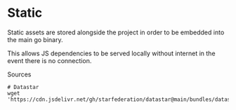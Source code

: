 # Static

Static assets are stored alongside the project in order to be embedded into the main go binary.

This allows JS dependencies to be served locally without internet in the event there is no connection.

Sources 

```shell
# Datastar
wget 'https://cdn.jsdelivr.net/gh/starfederation/datastar@main/bundles/datastar.js'
```